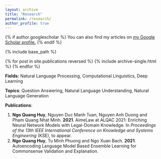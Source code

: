 ```yaml
---
layout: archive
title: "Research"
permalink: /research/
author_profile: true
---
```


{% if author.googlescholar %}
  You can also find my articles on <u><a href="{{author.googlescholar}}">my Google Scholar profile</a>.</u>
{% endif %}

{% include base_path %}

{% for post in site.publications reversed %}
  {% include archive-single.html %}
{% endfor %}

**Fields:** Natural Language Processing, Computational Linguistics, Deep Learning

**Topics**: Question Answering, Natural Language Understanding, Natural Language Generation

**Publications**:

1. **Ngo Quang Huy**, Nguyen Duc Manh Tuan, Nguyen Anh Duong and Pham Quang Nhat Minh. **2021**. AimeLaw at ALQAC 2021: Enriching Neural Network Models with Legal-Domain Knowledge. In *Proceedings of the 13th IEEE International Conference on Knowledge and Systems Engineering* (KSE), to appear.
2. **Ngo Quang Huy**, Tu Minh Phuong and Ngo Xuan Bach. **2021**. Autoencoding Language Model Based Ensemble Learning for Commonsense Validation and Explanation.  

